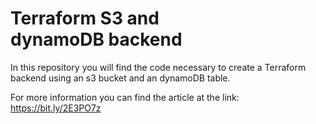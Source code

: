 # Terraform S3 and dynamoDB backend

In this repository you will find the code necessary to create a Terraform backend using an s3 bucket and an dynamoDB table.

For more information you can find the article at the link: https://bit.ly/2E3PO7z